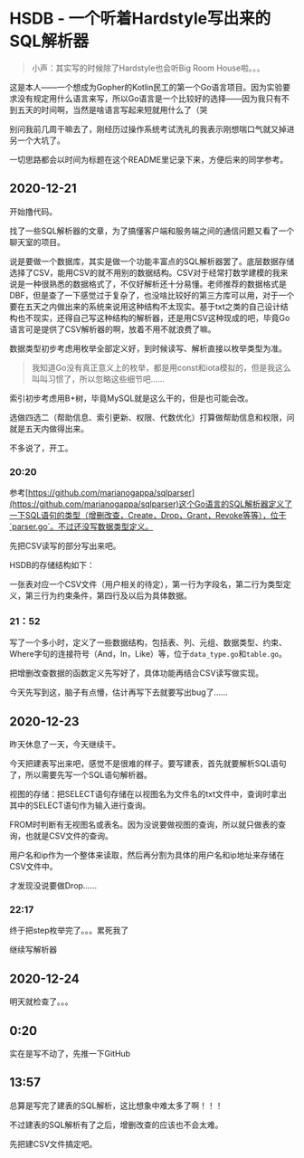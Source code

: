 # HSDB - 一个听着Hardstyle写出来的SQL解析器

> 小声：其实写的时候除了Hardstyle也会听Big Room House啦。。。

这是本人——一个想成为Gopher的Kotlin民工的第一个Go语言项目。因为实验要求没有规定用什么语言来写，所以Go语言是一个比较好的选择——因为我只有不到五天的时间啊，当然是啥语言写起来短就用什么了（哭

别问我前几周干嘛去了，刚经历过操作系统考试洗礼的我表示刚想喘口气就又掉进另一个大坑了。

一切思路都会以时间为标题在这个README里记录下来，方便后来的同学参考。

## 2020-12-21

开始撸代码。

找了一些SQL解析器的文章，为了搞懂客户端和服务端之间的通信问题又看了一个聊天室的项目。

说是要做一个数据库，其实是做一个功能丰富点的SQL解析器罢了。底层数据存储选择了CSV，能用CSV的就不用别的数据结构。CSV对于经常打数学建模的我来说是一种很熟悉的数据格式了，不仅好解析还十分易懂。老师推荐的数据格式是DBF，但是查了一下感觉过于复杂了，也没啥比较好的第三方库可以用，对于一个要在五天之内做出来的系统来说用这种结构不太现实。基于txt之类的自己设计结构也不现实，还得自己写这种结构的解析器，还是用CSV这种现成的吧，毕竟Go语言可是提供了CSV解析器的啊，放着不用不就浪费了嘛。

数据类型初步考虑用枚举全部定义好，到时候读写、解析直接以枚举类型为准。

> 我知道Go没有真正意义上的枚举，都是用const和iota模拟的，但是我这么叫叫习惯了，所以忽略这些细节吧……

索引初步考虑用B+树，毕竟MySQL就是这么干的，但是也可能会改。

选做四选二（帮助信息、索引更新、权限、代数优化）打算做帮助信息和权限，问就是五天内做得出来。

不多说了，开工。

### 20:20

参考[https://github.com/marianogappa/sqlparser](https://github.com/marianogappa/sqlparser)这个Go语言的SQL解析器定义了一下SQL语句的类型（增删改查，Create，Drop，Grant，Revoke等等），位于`parser.go`。不过还没写数据类型定义。

先把CSV读写的部分写出来吧。

HSDB的存储结构如下：

一张表对应一个CSV文件（用户相关的待定），第一行为字段名，第二行为类型定义，第三行为约束条件，第四行及以后为具体数据。

### 21：52

写了一个多小时，定义了一些数据结构，包括表、列、元组、数据类型、约束、Where字句的连接符号（And，In，Like）等，位于`data_type.go`和`table.go`。

把增删改查数据的函数定义先写好了，具体功能再结合CSV读写做实现。

今天先写到这，脑子有点懵，估计再写下去就要写出bug了……

## 2020-12-23

昨天休息了一天，今天继续干。

今天把建表写出来吧，感觉不是很难的样子。要写建表，首先就要解析SQL语句了，所以需要先写一个SQL语句解析器。

视图的存储：把SELECT语句存储在以视图名为文件名的txt文件中，查询时拿出其中的SELECT语句作为输入进行查询。

FROM时判断有无视图名或表名。因为没说要做视图的查询，所以就只做表的查询，也就是CSV文件的查询。

用户名和ip作为一个整体来读取，然后再分割为具体的用户名和ip地址来存储在CSV文件中。

才发现没说要做Drop……

### 22:17

终于把step枚举完了。。。累死我了

继续写解析器

## 2020-12-24

明天就检查了。。。

## 0:20
实在是写不动了，先推一下GitHub

## 13:57

总算是写完了建表的SQL解析，这比想象中难太多了啊！！！

不过建表的SQL解析有了之后，增删改查的应该也不会太难。

先把建CSV文件搞定吧。
